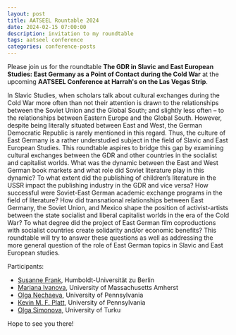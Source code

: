```yaml
---
layout: post
title: AATSEEL Rountable 2024
date: 2024-02-15 07:00:00
description: invitation to my roundtable 
tags: aatseel conference 
categories: conference-posts
---
```

Please join us for the roundtable **The GDR in Slavic and East European Studies: East Germany as a Point of Contact during the Cold War** at the upcoming **AATSEEL Conference at Harrah's on the Las Vegas Strip**. 

In Slavic Studies, when scholars talk about cultural exchanges during the Cold War more often than not their attention is drawn to the relationships between the Soviet Union and the Global South; and slightly less often – to the relationships between Eastern Europe and the Global South. However, despite being literally situated between East and West, the German Democratic Republic is rarely mentioned in this regard. Thus, the culture of East Germany is a rather understudied subject in the field of Slavic and East European Studies. This roundtable aspires to bridge this gap by examining cultural exchanges between the GDR and other countries in the socialist and capitalist worlds. What was the dynamic between the East and West German book markets and what role did Soviet literature play in this dynamic? To what extent did the publishing of children’s literature in the USSR impact the publishing industry in the GDR and vice versa? How successful were Soviet-East German academic exchange programs in the field of literature? How did transnational relationships between East Germany, the Soviet Union, and Mexico shape the position of activist-artists between the state socialist and liberal capitalist worlds in the era of the Cold War? To what degree did the project of East German film coproductions with socialist countries create solidarity and/or economic benefits? This roundtable will try to answer these questions as well as addressing the more general question of the role of East German topics in Slavic and East European studies.

Participants:
- [Susanne Frank](https://www.slawistik.hu-berlin.de/de/member/franksuy), Humboldt-Universität zu Berlin
- [Mariana Ivanova](https://www.umass.edu/languages-literatures-cultures/about/directory/mariana-ivanova), University of Massachusetts Amherst
- [Olga Nechaeva](https://www.onechaeva.com/), University of Pennsylvania
- [Kevin M. F. Platt](https://rees.sas.upenn.edu/people/kevin-mf-platt), University of Pennsylvania
- [Olga Simonova](https://www.utu.fi/en/people/olga-simonova), University of Turku 

Hope to see you there!

